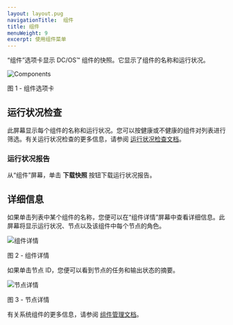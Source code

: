 ```yaml
---
layout: layout.pug
navigationTitle:  组件
title: 组件
menuWeight: 9
excerpt: 使用组件菜单
---
```


“组件”选项卡显示 DC/OS&trade; 组件的快照。它显示了组件的名称和运行状况。

![Components](/mesosphere/dcos/cn/2.0/img/GUI-Components-Main_View.png)

图 1 - 组件选项卡

## 运行状况检查

此屏幕显示每个组件的名称和运行状况。您可以按健康或不健康的组件对列表进行筛选。有关运行状况检查的更多信息，请参阅 [运行状况检查文档](/mesosphere/dcos/cn/2.0/deploying-services/creating-services/health-checks/)。

### 运行状况报告

从“组件”屏幕，单击 **下载快照** 按钮下载运行状况报告。

## 详细信息 

如果单击列表中某个组件的名称，您便可以在“组件详情”屏幕中查看详细信息。此屏幕将显示运行状况、节点以及该组件中每个节点的角色。

![组件详情](/mesosphere/dcos/cn/2.0/img/GUI-Components-Detail.png)

图 2 - 组件详情

如果单击节点 ID，您便可以看到节点的任务和输出状态的摘要。

![节点详情](/mesosphere/dcos/cn/2.0/img/GUI-Components-Detail-2.png)

图 3 - 节点详情

有关系统组件的更多信息，请参阅 [组件管理文档](/mesosphere/dcos/cn/2.0/administering-clusters/component-management/)。
